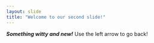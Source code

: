 ```yaml
---
layout: slide
title: "Welcome to our second slide!"
---
```

_**Something witty and new!**_
Use the left arrow to go back!